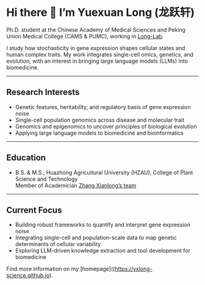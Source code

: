 # Hi there 👋 I’m Yuexuan Long (龙跃轩)

Ph.D. student at the Chinese Academy of Medical Sciences and Peking Union Medical College (CAMS & PUMC), working in [Long-Lab](https://sites.google.com/view/erping-long-lab/).

I study how stochasticity in gene expression shapes cellular states and human complex traits. My work integrates single-cell omics, genetics, and evolution, with an interest in bringing large language models (LLMs) into biomedicine.

---

## Research Interests
- Genetic features, heritability, and regulatory basis of gene expression noise
- Single-cell population genomics across disease and molecular trait
- Genomics and epigenomics to uncover principles of biological evolution
- Applying large language models to biomedicine and bioinformatics

---

## Education
- B.S. & M.S., Huazhong Agricultural University (HZAU), College of Plant Science and Technology  
  Member of Academician [Zhang Xianlong’s team](https://cotton.hzau.edu.cn/index.htm)  

---

## Current Focus
- Building robust frameworks to quantify and interpret gene expression noise
- Integrating single-cell and population-scale data to map genetic determinants of cellular variability
- Exploring LLM-driven knowledge extraction and tool development for biomedicine

Find more information on my [homepage]((https://yxlong-science.github.io).
